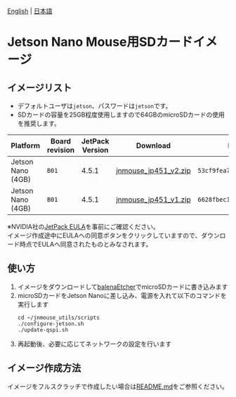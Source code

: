 [English](README.md) | [日本語](README.ja.md)

# Jetson Nano Mouse用SDカードイメージ

## イメージリスト

* デフォルトユーザは`jetson`、パスワードは`jetson`です。
* SDカードの容量を25GB程度使用しますので64GBのmicroSDカードの使用を推奨します。

| Platform | Board revision | JetPack Version | Download | MD5 Checksum | branch |
| -------- | -------------- | --------------- | -------- |------------- | ------ |
| Jetson Nano (4GB) | `B01` | 4.5.1 |  [jnmouse_jp451_v2.zip](https://drive.google.com/open?id=1eyRdJdVfh4DCkAF1h6J93id33Hyb0Blf) | `53cf9fea7a9748ca36a358ea8ee52c7d` | [`release/jetpack-4.5.1`](https://github.com/rt-net/jnmouse_utils/tree/release/jetpack-4.5.1)
| Jetson Nano (4GB) | `B01` | 4.5.1 |  [jnmouse_jp451_v1.zip](https://drive.google.com/open?id=1txWe7OSPzoAymprqKH0puZkG0RpUIWVL) | `6628fbec144e81b47490be3940276371` | [`release/jetpack-4.5.1`](https://github.com/rt-net/jnmouse_utils/tree/release/jetpack-4.5.1)

※NVIDIA社の[JetPack EULA](https://docs.nvidia.com/jetson/jetpack/eula/)を事前にご確認ください。  
イメージ作成途中にEULAへの同意ボタンをクリックしていますので、ダウンロード時点でEULAへ同意されたものとみなされます。

## 使い方

1. イメージをダウンロードして[balenaEtcher](https://www.balena.io/etcher/)でmicroSDカードに書き込みます
2. microSDカードをJetson Nanoに差し込み、電源を入れて以下のコマンドを実行します
    ```
    cd ~/jnmouse_utils/scripts
    ./configure-jetson.sh
    ./update-qspi.sh
    ```
3. 再起動後、必要に応じてネットワークの設定を行います

## イメージ作成方法

イメージをフルスクラッチで作成したい場合は[README.md](./README.md)をご参照ください。
